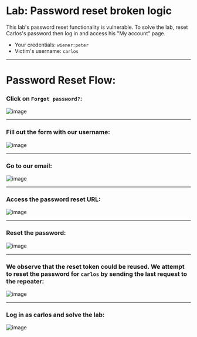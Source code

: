 # Lab: Password reset broken logic

This lab's password reset functionality is vulnerable. To solve the lab, reset Carlos's password then log in and access his "My account" page.

- Your credentials: `wiener:peter`
- Victim's username: `carlos`
---

# Password Reset Flow:

### Click on `Forgot password?`:
![image](https://github.com/user-attachments/assets/7e8ecbb4-617e-4182-a4e6-874009754acc)

---

### Fill out the form with our username:
![image](https://github.com/user-attachments/assets/332efff2-0180-4528-a40e-705964305cdb)

---

### Go to our email:
![image](https://github.com/user-attachments/assets/660af633-2649-42e2-9a6b-1791413bbe49)

---

### Access the password reset URL:
![image](https://github.com/user-attachments/assets/dc8b67d3-c030-40c7-82c4-dba1abcb697f)

---

### Reset the password:
![image](https://github.com/user-attachments/assets/8a48b6a5-5cb5-45d7-9ca9-b7b551126bc5)

---

### We observe that the reset token could be reused. We attempt to reset the password for `carlos` by sending the last request to the repeater:
![image](https://github.com/user-attachments/assets/de42f9a9-8d71-4791-8458-998baf255f29)

---

### Log in as carlos and solve the lab:
![image](https://github.com/user-attachments/assets/151c616c-1d29-41ff-8a58-c0714f0978d8)
